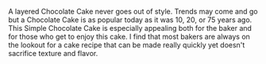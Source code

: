 A layered Chocolate Cake never goes out of style. Trends may come and go but a Chocolate Cake is as popular today as it was 10, 20, or 75 years ago. This Simple Chocolate Cake is especially appealing both for the baker and for those who get to enjoy this cake. I find that most bakers are always on the lookout for a cake recipe that can be made really quickly yet doesn't sacrifice texture and flavor.

